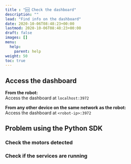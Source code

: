```yaml
---
title : "🆕 Check the dashboard"
description: ""
lead: "Find info on the dashboard"
date: 2020-10-06T08:48:23+00:00
lastmod: 2020-10-06T08:48:23+00:00
draft: false
images: []
menu:
  help:
    parent: help
weight: 50
toc: true
---
```


## Access the dashboard

**From the robot:**  
Access the dashboard at `localhost:3972`

**From any other device on the same network as the robot:**  
Access the dashboard at `<robot-ip>:3972`


## Problem using the Python SDK

### Check the motors detected

### Check if the services are running